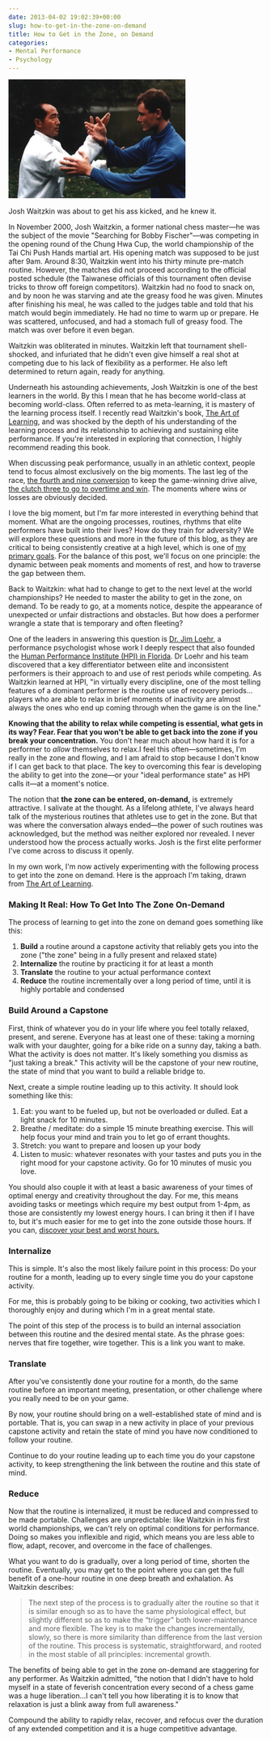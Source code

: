 ```yaml
---
date: 2013-04-02 19:02:39+00:00
slug: how-to-get-in-the-zone-on-demand
title: How to Get in the Zone, on Demand
categories:
- Mental Performance
- Psychology
---
```

<img class="center img-center" src="/images/2013/04/push_hands1.jpg" alt="">

Josh Waitzkin was about to get his ass kicked, and he knew it.

In November 2000, Josh Waitzkin, a former national chess master—he was the subject of the movie "Searching for Bobby Fischer"—was competing in the opening round of the Chung Hwa Cup, the world championship of the Tai Chi Push Hands martial art. His opening match was supposed to be just after 9am. Around 8:30, Waitzkin went into his thirty minute pre-match routine. However, the matches did not proceed according to the official posted schedule (the Taiwanese officials of this tournament often devise tricks to throw off foreign competitors). Waitzkin had no food to snack on, and by noon he was starving and ate the greasy food he was given. Minutes after finishing his meal, he was called to the judges table and told that his match would begin immediately. He had no time to warm up or prepare. He was scattered, unfocused, and had a stomach full of greasy food. The match was over before it even began.

Waitzkin was obliterated in minutes. Waitzkin left that tournament shell-shocked, and infuriated that he didn't even give himself a real shot at competing due to his lack of flexibility as a performer. He also left determined to return again, ready for anything.

Underneath his astounding achievements, Josh Waitzkin is one of the best learners in the world. By this I mean that he has become world-class at becoming world-class. Often referred to as meta-learning, it is mastery of the learning process itself. I recently read Waitzkin's book, [The Art of Learning](http://www.amazon.com/The-Art-Learning-Journey-Performance/dp/0743277465), and was shocked by the depth of his understanding of the learning process and its relationship to achieving and sustaining elite performance. If you're interested in exploring that connection, I highly recommend reading this book.

When discussing peak performance, usually in an athletic context, people tend to focus almost exclusively on the big moments. The last leg of the race, [the fourth and nine conversion](http://www.youtube.com/watch?v=4FEe4ocJQfI) to keep the game-winning drive alive, [the clutch three to go to overtime and win](http://larrybrownsports.com/college-basketball/trey-burke-3-pointer-video/181337). The moments where wins or losses are obviously decided.

I love the big moment, but I'm far more interested in everything behind that moment. What are the ongoing processes, routines, rhythms that elite performers have built into their lives? How do they train for adversity? We will explore these questions and more in the future of this blog, as they are critical to being consistently creative at a high level, which is one of [my primary goals](http://www.andrewskotzko.com/2013/03/31/a-roadmap/). For the balance of this post, we'll focus on one principle: the dynamic between peak moments and moments of rest, and how to traverse the gap between them.

<a name="morelink"></a>
Back to Waitzkin: what had to change to get to the next level at the world championships? He needed to master the ability to get in the zone, on demand. To be ready to go, at a moments notice, despite the appearance of unexpected or unfair distractions and obstacles. But how does a performer wrangle a state that is temporary and often fleeting?

<!-- more -->

One of the leaders in answering this question is [Dr. Jim Loehr](http://www.amazon.com/s/ref=nb_sb_noss_1?url=search-alias%3Daps&field-keywords=jim+loehr), a performance psychologist whose work I deeply respect that also founded the [Human Performance Institute (HPI) in Florida](https://www.hpinstitute.com/). Dr Loehr and his team discovered that a key differentiator between elite and inconsistent performers is their approach to and use of rest periods while competing. As Waitzkin learned at HPI, "in virtually every discipline, one of the most telling features of a dominant performer is the routine use of recovery periods&hellip;players who are able to relax in brief moments of inactivity are almost always the ones who end up coming through when the game is on the line."

**Knowing that the ability to relax while competing is essential, what gets in its way? Fear. Fear that you won't be able to get back into the zone if you break your concentration.** You don't hear much about how hard it is for a performer to _allow_ themselves to relax.I feel this often—sometimes, I'm really in the zone and flowing, and I am afraid to stop because I don't know if I can get back to that place. The key to overcoming this fear is developing the ability to get into the zone—or your "ideal performance state" as HPI calls it—at a moment's notice.

The notion that **the zone can be entered, on-demand,** is extremely attractive. I salivate at the thought. As a lifelong athlete, I've always heard talk of the mysterious routines that athletes use to get in the zone. But that was where the conversation always ended—the power of such routines was acknowledged, but the method was neither explored nor revealed. I never understood how the process actually works. Josh is the first elite performer I've come across to discuss it openly.

In my own work, I'm now actively experimenting with the following process to get into the zone on demand. Here is the approach I'm taking, drawn from [The Art of Learning](http://www.amazon.com/The-Art-Learning-Journey-Performance/dp/0743277465).

### Making It Real: How To Get Into The Zone On-Demand
The process of learning to get into the zone on demand goes something like this:

  1. **Build** a routine around a capstone activity that reliably gets you into the zone ("the zone" being in a fully present and relaxed state)
  2. **Internalize** the routine by practicing it for at least a month
  3. **Translate** the routine to your actual performance context
  4. **Reduce** the routine incrementally over a long period of time, until it is highly portable and condensed

### Build Around a Capstone
First, think of whatever you do in your life where you feel totally relaxed, present, and serene. Everyone has at least one of these: taking a morning walk with your daughter, going for a bike ride on a sunny day, taking a bath. What the activity is does not matter. It's likely something you dismiss as "just taking a break." This activity will be the capstone of your new routine, the state of mind that you want to build a reliable bridge to.

Next, create a simple routine leading up to this activity. It should look something like this:

  1. Eat: you want to be fueled up, but not be overloaded or dulled. Eat a light snack for 10 minutes.
  2. Breathe / meditate: do a simple 15 minute breathing exercise. This will help focus your mind and train you to let go of errant thoughts.
  3. Stretch: you want to prepare and loosen up your body
  4. Listen to music: whatever resonates with your tastes and puts you in the right mood for your capstone activity. Go for 10 minutes of music you love.

You should also couple it with at least a basic awareness of your times of optimal energy and creativity throughout the day. For me, this means avoiding tasks or meetings which require my best output from 1-4pm, as those are consistently my lowest energy hours. I can bring it then if I have to, but it's much easier for me to get into the zone outside those hours. If you can, [discover your best and worst hours.](http://www.fourhourworkweek.com/blog/2007/08/25/the-creativity-elixir-is-genius-on-demand-possible/)

### Internalize
This is simple. It's also the most likely failure point in this process: Do your routine for a month, leading up to every single time you do your capstone activity.

For me, this is probably going to be biking or cooking, two activities which I thoroughly enjoy and during which I'm in a great mental state.

The point of this step of the process is to build an internal association between this routine and the desired mental state. As the phrase goes: nerves that fire together, wire together. This is a link you want to make.

### Translate
After you've consistently done your routine for a month, do the same routine before an important meeting, presentation, or other challenge where you really need to be on your game.

By now, your routine should bring on a well-established state of mind and is portable. That is, you can swap in a new activity in place of your previous capstone activity and retain the state of mind you have now conditioned to follow your routine.

Continue to do your routine leading up to each time you do your capstone activity, to keep strengthening the link between the routine and this state of mind.

### Reduce
Now that the routine is internalized, it must be reduced and compressed to be made portable. Challenges are unpredictable: like Waitzkin in his first world championships, we can't rely on optimal conditions for performance. Doing so makes you inflexible and rigid, which means you are less able to flow, adapt, recover, and overcome in the face of challenges.

What you want to do is gradually, over a long period of time, shorten the routine. Eventually, you may get to the point where you can get the full benefit of a one-hour routine in one deep breath and exhalation. As Waitzkin describes:

> The next step of the process is to gradually alter the routine so that it is similar enough so as to have the same physiological effect, but slightly different so as to make the “trigger” both lower-maintenance and more flexible. The key is to make the changes incrementally, slowly, so there is more similarity than difference from the last version of the routine. This process is systematic, straightforward, and rooted in the most stable of all principles: incremental growth.

The benefits of being able to get in the zone on-demand are staggering for any performer. As Waitzkin admitted, "the notion that I didn't have to hold myself in a state of feverish concentration every second of a chess game was a huge liberation&hellip;I can't tell you how liberating it is to know that relaxation is just a blink away from full awareness."

Compound the ability to rapidly relax, recover, and refocus over the duration of any extended competition and it is a huge competitive advantage.